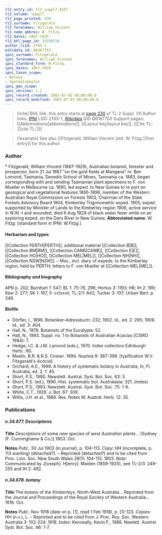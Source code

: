 ```yaml
---
tl2_entry_id: tl2_suppl7_0157
tl2_volume: suppl7
tl2_page_printed: 230
tl2_surname: Fitzgerald
tl2_forenames: William Vincent
tl2_name_abbrev: W. Fitzg.
tl2_dates: 1867-1929
tl2_bhl_page_id: 33259734
author_lsid: 2765-1
wikidata_id: Q6167753
ipni_surname: Fitzgerald
ipni_forenames: William Vincent
ipni_standard_form: W.Fitzg.
ipni_dates: 1867-1929
ipni_taxon_scope: 
- Botany
- Spermatophytes
ipni_geo_scope: 
ipni_version: 1.1
ipni_record_created: 2003-07-02 00:00:00.0
ipni_record_modified: 2003-07-02 00:00:00.0
---
```


> [!cite] BHL link: this entry starts at [page 230](https://www.biodiversitylibrary.org/page/33259734) of TL-2 Suppl. VII
> Author links: [IPNI](https://www.ipni.org/a/2765-1) LSID 2765-1, [Wikidata](https://www.wikidata.org/wiki/Q6167753) QID Q6167753
> Support pages: [[Abbreviations|abbreviations]], [[Layout key|layout key]], [[Cite TL-2|cite TL-2]]

> [!example] See also [[Fitzgerald, William Vincent {std. W. Fitzg.}|first entry]] for this author

### Author

\* Fitzgerald, William Vincent (1867-1929), Australian botanist, forester and prospector, born 21 Jul 1867 "on the gold fields at Mangana" nr. Ben Lomond, Tasmania, Denedin School of Mines, Tasmania ca. 1883, began corresponding with and sending Tasmanian plant specimens to F. von Mueller in Melbourne ca. 1890, led exped. to New Guinea to re  port on geological and vegetational features 1895-1896, member of the Western Australian Royal Commission on Forests 1903, Chairman of the State Forests Advisory Board 1904, Kimberley Trigonometric exped. 1905, exped. supported by Minister of Lands to the Kimberley region 1906, active service in W.W.-I and wounded, died 6 Aug 1929 of black water fever while on an exploring exped. on the Daru River in New Guinea. 
**Abbreviated name**: *W. Fitzg.* \[standard form in IPNI: *W.Fitzg.*\]

#### Herbarium and types

[[Collection PERTH|PERTH]], additional material [[Collection B|B]], [[Collection BM|BM]], [[Collection CANB|CANB]], [[Collection E|E]], [[Collection HO|HO]], [[Collection MEL|MEL]], [[Collection NH|NH]], [[Collection NSW|NSW]]. – Mss., incl. diary of expeds. to the Kimberley region, held by PERTH; letters to F. von Mueller at [[Collection MEL|MEL]].

#### Bibliography and biography

APN p. 202; Barnhart 1: 547; BL 1: 75-76, 296; Hortus 3: 1193; HR; IH 2: 199; Kew 2: 277; SK 1: 167, 5: cclxxvii; TL-2/1: 842; Tucker 3: 107; Urban-Berl. p. 346.

#### Biofile

- Dörfler, I., 1896. Botaniker-Adressbuch: 232; 1902. Id., ed. 2: 295; 1909. Id., ed. 3: 404.
- Hall, N., 1978. Botanists of the Eucalypts: 52.
- Hall, N., 1993. Suppl. no. 1 to Botanists of Australian Acacias (CSIRO 1984): 7.
- Hedge, I.C. & J.M. Lamond (eds.), 1970. Index collectors Edinburgh Herb.: 80.
- Maslin, B.R. & R.S. Cowan. 1994. Nuytsia 9: 387-398. \[typification W.V. Fitzgerald's *Acacia*\]
- Orchard, A.E., 1999. A history of systematic botany in Australia, *In*, Fl. Australia, ed. 2, 1: 45.
- Short, P.S., 1990. Newslett. Austral. Syst. Bot. Soc. 63: 5.
- Short, P.S. (ed.), 1990. Hist. systematic bot. Australasia: 321. (index)
- Short, P.S., 1993. Newslett. Austral. Syst. Bot. Soc. 75: 1-6.
- White, C.T., 1929. J. Bot. 67: 309.
- Willis, J.H. et al., 1986. Res. Notes W. Austral. Herb. 12: 35.

### Publications

##### n.34.677. Descriptions

**Title**
*Descriptions* of some *new species* of *west Australian plants*... \[Sydney (F. Cunninghame & Co.)\] 1903. Oct.

**Notes**
*Publ*.: 30 Jul 1903 (in journal), p. 104-113. *Copy*: HH (incomplete, p. 113 wanting) (detached?). – Reprinted (detached?) and to be cited from Proc. Linn. Soc. New South Wales 28(1): 104-113. 1903.
*Note*: Communicated by J\[oseph\]. H\[enry\]. Maiden (1859-1925), see TL-2/3: 249-255 and IH 2: 492.

##### n.34.678. botany

**Title**
The *botany* of the *Kimberleys*, North-West Australia... Reprinted from the Journal and Proceedings of the Royal Society of Western Australia... 1918. Oct.

**Notes**
*Publ*.: Nov 1918 (date on p. \[1\], read 1 Feb 1918), p. \[1\]-123. *Copies*: HH (n.v.), L. – Reprinted and to be cited from J. Proc. Roy. Soc. Western Australia 3: 102-224. 1918.
*Index*: Kenneally, Kevin F., 1986. Newlett. Austral. Syst. Bot. Soc. 46: 1-7.

